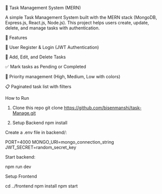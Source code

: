 📌 Task Management System (MERN)

A simple Task Management System built with the MERN stack (MongoDB, Express.js, React.js, Node.js).
This project helps users create, update, delete, and manage tasks with authentication.

🚀 Features

🔑 User Register & Login (JWT Authentication)

📝 Add, Edit, and Delete Tasks

✅ Mark tasks as Pending or Completed

🎯 Priority management (High, Medium, Low with colors)

📋 Paginated task list with filters

How to Run
1. Clone this repo
git clone https://github.com/bisenmanshi/task-Manage.git


2. Setup Backend
npm install

Create a .env file in backend/:

PORT=4000
MONGO_URI=mongo_connection_string
JWT_SECRET=random_secret_key


Start backend:

npm run dev

Setup Frontend

cd ../frontend
npm install
npm start